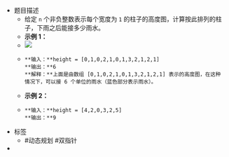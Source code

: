 - 题目描述
	- 给定 `n` 个非负整数表示每个宽度为 `1` 的柱子的高度图，计算按此排列的柱子，下雨之后能接多少雨水。
	- **示例 1：**
	- ![](https://assets.leetcode-cn.com/aliyun-lc-upload/uploads/2018/10/22/rainwatertrap.png)
	- ```
	  **输入：**height = [0,1,0,2,1,0,1,3,2,1,2,1]
	  **输出：**6
	  **解释：**上面是由数组 [0,1,0,2,1,0,1,3,2,1,2,1] 表示的高度图，在这种情况下，可以接 6 个单位的雨水（蓝色部分表示雨水）。
	  ```
	- **示例 2：**
	- ```
	  **输入：**height = [4,2,0,3,2,5]
	  **输出：**9
	  ```
- 标签
	- #动态规划 #双指针
-